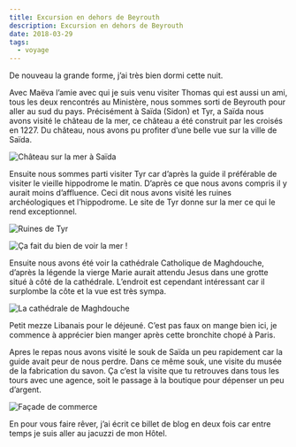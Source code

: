 ```yaml
---
title: Excursion en dehors de Beyrouth
description: Excursion en dehors de Beyrouth
date: 2018-03-29
tags:
  - voyage
---
```


De nouveau la grande forme, j’ai très bien dormi cette nuit.

Avec Maëva l’amie avec qui je suis venu visiter Thomas qui est aussi un ami, tous les deux rencontrés au Ministère, nous sommes sorti de Beyrouth pour aller au sud du pays. Précisément à Saïda (Sidon) et Tyr, a Saïda nous avons visité le château de la mer, ce château a été construit par les croisés en 1227. Du château, nous avons pu profiter d’une belle vue sur la ville de Saïda.

![Château sur la mer à Saïda](/img/7337213c-7108-4e03-a4b8-b13e699f1c9f.jpg "Château sur la mer à Saïda")

Ensuite nous sommes parti visiter Tyr car d’après la guide il préférable de visiter le vieille hippodrome le matin. D’après ce que nous avons compris il y aurait moins d’affluence. Ceci dit nous avons visité les ruines archéologiques et l’hippodrome. Le site de Tyr donne sur la mer ce qui le rend exceptionnel.

![Ruines de Tyr](/img/16046d4c-b5ae-4707-b426-066b81aae6e3.jpg "Ruines de Tyr")

![Ça fait du bien de voir la mer !](/img/db9a6596-c09c-48ca-ad57-f38a3f553c05.jpg "Ça fait du bien de voir la mer !")

Ensuite nous avons été voir la cathédrale Catholique de Maghdouche, d’après la légende la vierge Marie aurait attendu Jesus dans une grotte situé à côté de la cathédrale. L’endroit est cependant intéressant car il surplombe la côte et la vue est très sympa.

![La cathédrale de Maghdouche](/img/4008e541-df91-47f3-bd1f-6c6c6032686c.jpg "La cathédrale de Maghdouche")

Petit mezze Libanais pour le déjeuné. C’est pas faux on mange bien ici, je commence à apprécier bien manger après cette bronchite chopé à Paris.

Apres le repas nous avons visité le souk de Saïda un peu rapidement car la guide avait peur de nous perdre. Dans ce même souk, une visite du musée de la fabrication du savon. Ça c’est la visite que tu retrouves dans tous les tours avec une agence, soit le passage à la boutique pour dépenser un peu d’argent.

![Façade de commerce](/img/17cd6cb7-e4ad-4daa-bd53-2b9845929c45.jpg "Façade de commerce")

En pour vous faire rêver, j’ai écrit ce billet de blog en deux fois car entre temps je suis aller au jacuzzi de mon Hôtel.